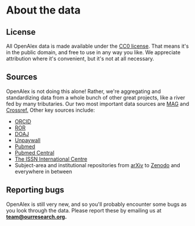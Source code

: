 # About the data

## License

All OpenAlex data is made available under the [CC0 license](https://creativecommons.org/publicdomain/zero/1.0/). That means it's in the public domain, and free to use in any way you like. We appreciate attribution where it's convenient, but it's not at all necessary.

## Sources

OpenAlex is not doing this alone! Rather, we're aggregating and standardizing data from a whole bunch of other great projects, like a river fed by many tributaries. Our two most important data sources are [MAG](https://aka.ms/msracad) and [Crossref.](https://www.crossref.org) Other key sources include:

* [ORCID](https://orcid.org)
* [ROR](https://ror.org)
* [DOAJ](https://doaj.org)
* [Unpaywall](https://unpaywall.org)
* [Pubmed](https://pubmed.ncbi.nlm.nih.gov)
* [Pubmed Central](https://www.ncbi.nlm.nih.gov/pmc/)
* [The ISSN International Centre](https://www.issn.org)
* Subject-area and institutional repositories from [arXiv](https://arxiv.org) to [Zenodo](https://zenodo.org) and everywhere in between



## Reporting bugs

OpenAlex is still very new, and so you'll probably encounter some bugs as you look through the data. Please report these by emailing us at **team@ourresearch.org.**
